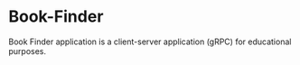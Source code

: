 # Book-Finder
Book Finder application is a client-server application (gRPC) for educational purposes.
